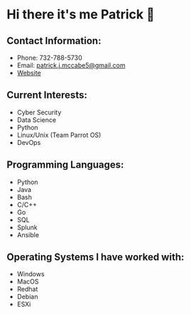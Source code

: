 # Hi there it's me Patrick 👋

## Contact Information:

- Phone: 732-788-5730
- Email: patrick.j.mccabe5@gmail.com
- [Website](pmccabe5.github.io)

## Current Interests:

- Cyber Security
- Data Science
- Python
- Linux/Unix (Team Parrot OS)
- DevOps

## Programming Languages:

- Python
- Java
- Bash
- C/C++
- Go
- SQL
- Splunk
- Ansible

## Operating Systems I have worked with:

- Windows
- MacOS
- Redhat
- Debian
- ESXi



<!--
**pmccabe5/pmccabe5** is a ✨ _special_ ✨ repository because its `README.md` (this file) appears on your GitHub profile.

Here are some ideas to get you started:

- 🔭 I’m currently working on ...
- 🌱 I’m currently learning ...
- 👯 I’m looking to collaborate on ...
- 🤔 I’m looking for help with ...
- 💬 Ask me about ...
- 📫 How to reach me: ...
- 😄 Pronouns: ...
- ⚡ Fun fact: ...
-->
